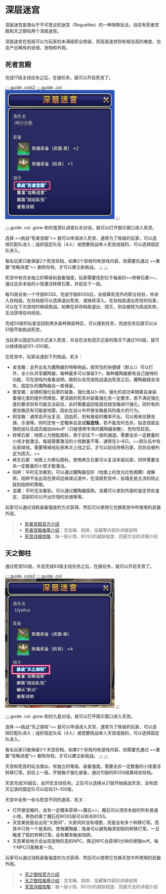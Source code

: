 # 深层迷宫

深层迷宫是类似于不可思议的迷宫（Roguelike）的一种特殊玩法，目前有死者宫殿和天之御柱两个深层迷宫。

深层迷宫在低层可以为玩家的未满级职业练级，而高层迷宫则有相当高的难度，也会产出稀有的坐骑、宠物和外观。

## 死者宫殿

完成17级主线任务<Quest name="消失在铜铃中的梦" type="main" />之后，在<Pos name="格里达尼亚新街" :x="12.0" :y="13.1" />接任务<Quest name="奇异地宫" type="plus" />，就可以开启死宫了。

;;;.guide .cols2
;;;.guide .col
<img src="./dd.assets/tpd.jpg"/>
;;;

;;;.guide .col .grow
和<Pos name="黑衣森林南部林区" :x="25.2" :y="20.6" />的鬼哭队调查队长对话，就可以打开图示窗口进入死宫。

选择 ==挑战“死者宫殿”== 就可以申请进入死宫，通常为了练级的玩家，可以选择匹配队进入；组好固定队伍（4人）或想要挑战单人死宫成就的，可以选择固定队进入。

每名玩家只能保留2个死宫存档，如果2个存档均有游戏内容，则需要先通过 ==重置“攻略进度”== 删除存档，才可以建立新挑战。
;;;
;;;

死宫中有完全独立的等级和装备强度，玩家需要找到位于每层的==转移石冢==，通过击杀本层的小怪激活转移石冢，并前往下一层。

每10层会有一个守层BOSS，完成守层BOSS后，会结算死宫外的职业经验，并进入存档层。在存档层可以选择退出死宫，或继续深入。在存档层退出死宫的玩家，可以在下次游戏时继续挑战。如果在非存档层退出、团灭，则会被视为挑战失败，无法获得任何经验。

完成50层的玩家会回到黑衣森林南部林区，可以接到任务<Quest name="深渊地宫" type="plus" />，完成任务后就可以从51层开始挑战死宫。

当玩家以固定队的方式进入死宫，并且在没有团灭记录的情况下通过100层，就可以继续挑战101~200层。

在死宫中，玩家会遇到下列物品、机关：
* 金宝箱：会开出名为魔陶器的特殊物品，按背包的快捷键（默认`I`）可以打开。全小队共享魔陶器，每种最多可以保留3个。每种魔陶器都有自己独特的功能，可在游戏内查看说明。随机队伍完成挑战退出死宫之后，魔陶器就会消失，固定队的魔陶器会一直保留。
* 银宝箱：会随机强化玩家的装备，强化值从1~99。强化的成功率随着自身装备强化度的提升而降低，更深层的死宫对装备强化有一定要求，若不满足强化度的要求则有可能无法前往，此时需要返回低层找银宝箱进行强化。同时有的银宝箱还有可能是地雷，因此在战斗中开银宝箱是风险极大的行为。
* 铜宝箱：通常会开出复活、回血药，但有极低的概率开出<item name="格尔莫拉陶器碎片" />，可以用来兑换坐骑、乐谱等。同时还有一定概率会变成**拟态怪**，若不能及时击杀，拟态怪就会随机给队伍成员施加<Status :id="1087" name="诅咒" />debuff（只能使用专用的魔陶器驱散），危险性较高。
* 转移石冢：地图上为钥匙图标，用于前往下一层的通道。需要击杀一定数量的小怪才能激活，每层需要激活的小怪数量不等，通常在3~8只。==若队伍中有玩家掉线，需要等掉线玩家再次上线之后，才可以前往转移石冢，否则会被判定为团灭。==
* 再生石冢：地图上为祭坛图标，使用再生石冢可以复活本层玩家。同样需要击杀一定数量的小怪才能激活。
* 陷阱：平时无法看到，可以通过魔陶器显形（地面上的发光红色图腾）或解除。陷阱不会出现在房间边缘或过道中，在深层死宫中，贴墙走是主流的防止踩到陷阱的策略。
* 宝藏：平时无法看到，可以通过魔陶器探索。宝藏可以拿到外面的鉴定师处鉴定，深层的<item name="金饰宝藏" />可以开出珍惜的坐骑等等。

玩家可以通过消耗装备强度的方式获得<item name="聚魔柄" />，然后可以使用它兑换死宫中所使用的武器外观。

> * [死者宫殿官方介绍](http://act.ff.sdo.com/project/170420deepdungeon/index.html)
> * [死者宫殿维基介绍](https://ff14.huijiwiki.com/wiki/%E6%AD%BB%E8%80%85%E5%AE%AB%E6%AE%BF)：含宝箱、陷阱、宝藏等内容的详细说明
> * [死宫详细攻略](https://nga.178.com/read.php?tid=14509371)：每一层小怪、BOSS的威胁程度、回避方法的详细介绍

## 天之御柱

通过死宫50层，并且完成63级主线任务<Quest name="片刻的风平浪静" type="main" />之后，在<Pos name="红玉海" :x="6.2" :y="11.7" />接任务<Quest name="深渊的天之御柱" type="plus" />，就可以开启天宫了。

;;;.guide .cols2
;;;.guide .col
<img src="./dd.assets/hoh.jpg"/>
;;;

;;;.guide .col .grow
和<Pos name="红玉海" :x="21.4" :y="9.2" />的九星对话，就可以打开图示窗口进入天宫。

选择 ==挑战“天之御柱”== 就可以申请进入天宫，通常为了练级的玩家，可以选择匹配队进入；组好固定队伍（4人）或想要挑战单人天宫成就的，可以选择固定队进入。

每名玩家只能保留2个天宫存档，如果2个存档均有游戏内容，则需要先通过 ==重置“攻略进度”== 删除存档，才可以建立新挑战。
;;;
;;;

天宫和死宫的玩法类似，有独立的等级、装备强度。需要击杀一定数量的小怪激活转移灯笼，前往上一层。开银箱子强化装备，通过10层的BOSS结算经验存档。

天宫完成30层后，会开启支线任务<Quest name="我等虽为凡夫" type="plus" />。之后可以选择从21层开始挑战天宫，没有团灭记录的固定队可以前往31~100层。

天宫中会有一些与死宫不同的道具、机关：
* 打开银宝箱时，会有一定概率获得==魔石==，魔石可以清空本层的所有普通小怪，黑色的奥丁魔石在BOSS层可以斩杀BOSS。
* 天宫某些层会出现“大房间”，大房间并没有墙壁，但是会有多个转移灯笼，而其中只有一个是真的。使用魔陶器：隐身可以避免触发到假的转移灯笼，一旦触发了假的转移灯笼，会有概率触发陷阱。
* 天宫某些地方会出现宠物形态的NPC，靠近NPC会获得5分钟的增强buff。每个NPC只能触发一次。

玩家可以通过消耗装备强度的方式获得<item name="天之聚魔柄" />，然后可以使用它兑换天宫中所使用的武器外观。

> * [天之御柱官方介绍](http://act.ff.sdo.com/project/170420deepdungeon2/index.html)
> * [天之御柱维基介绍](https://ff14.huijiwiki.com/wiki/%E5%A4%A9%E4%B9%8B%E5%BE%A1%E6%9F%B1)：含宝箱、陷阱、宝藏等内容的详细说明
> * [天宫详细攻略](https://nga.178.com/read.php?tid=16406640)：每一层小怪、BOSS的威胁程度、回避方法的详细介绍